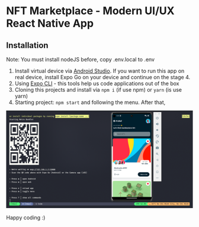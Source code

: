 # NFT Marketplace - Modern UI/UX React Native App

## Installation
  Note: You must install nodeJS before, copy .env.local to .env
  1. Install virtual device via [Android Studio](https://developer.android.com/studio). If you want to run this app on real device, install Expo Go on your device and continue on the stage 4.
  2. Using [Expo CLI](https://docs.expo.dev/get-started/installation/) - this tools help us code applications out of the box
  3. Cloning this projects and install via `npm i` (if use npm) or `yarn` (is use yarn)
  4. Starting project: `npm start` and following the menu.
  After that,

  ![demo-image](demo.png)

Happy coding :)
  
